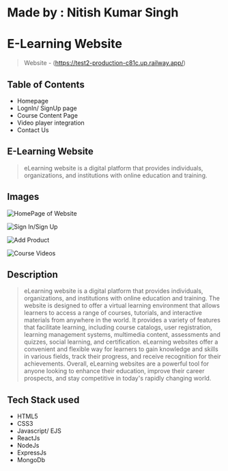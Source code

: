 # Made by : Nitish Kumar Singh

<h1>E-Learning Website</h1>

> Website - (https://test2-production-c81c.up.railway.app/)

<h2>Table of Contents</h2>

* Homepage
* LognIn/ SignUp page
* Course Content Page
* Video player integration
* Contact Us 

<h2>E-Learning Website</h2>

>eLearning website is a digital platform that provides individuals, organizations, and institutions with online education and training.

<h2>Images</h2>

![HomePage of Website](./public/images/home.jpg)

![Sign In/Sign Up](./public/images/signin.jpg)

![Add Product](./public/images/add.jpg)

![Course Videos](https://drive.google.com/file/d/1fKR4rUrBE5B8euSes_-rtnlD6_cy82c0/view?usp=sharing)

<h2>Description</h2>

>eLearning website is a digital platform that provides individuals, organizations, and institutions with online education and training.
The website is designed to offer a virtual learning environment that allows learners to access a range of courses, tutorials, and interactive 
materials from anywhere in the world. It provides a variety of features that facilitate learning, including course catalogs, user registration,
learning management systems, multimedia content, assessments and quizzes, social learning, and certification. eLearning websites offer a convenient
and flexible way for learners to gain knowledge and skills in various fields, track their progress, and receive recognition for their achievements.
Overall, eLearning websites are a powerful tool for anyone looking to enhance their education, improve their career prospects, and stay competitive
in today's rapidly changing world.

<h2>Tech Stack used</h2>

* HTML5
* CSS3
* Javascript/ EJS
* ReactJs
* NodeJs
* ExpressJs
* MongoDb
